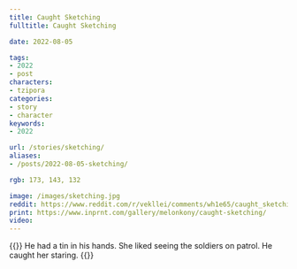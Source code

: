 ```yaml
---
title: Caught Sketching
fulltitle: Caught Sketching

date: 2022-08-05

tags: 
- 2022
- post
characters:
- tzipora
categories:
- story
- character
keywords:
- 2022

url: /stories/sketching/
aliases:
- /posts/2022-08-05-sketching/

rgb: 173, 143, 132

image: /images/sketching.jpg
reddit: https://www.reddit.com/r/vekllei/comments/wh1e65/caught_sketching/
print: https://www.inprnt.com/gallery/melonkony/caught-sketching/
video:
---
```

{{<note caption>}}
He had a tin in his hands. She liked seeing the soldiers on patrol. He caught her staring.
{{</note>}}